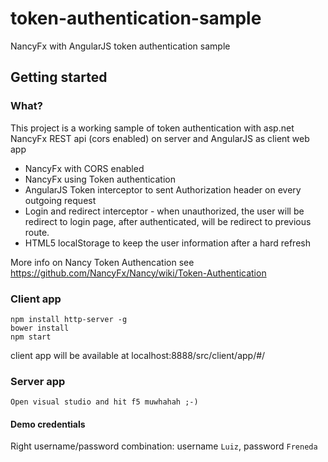 # token-authentication-sample
NancyFx with AngularJS token authentication sample

## Getting started

### What?

This project is a working sample of token authentication with asp.net NancyFx REST api (cors enabled) on server and AngularJS as client web app

 - NancyFx with CORS enabled
 - NancyFx using Token authentication
 - AngularJS Token interceptor to sent Authorization header on every outgoing request
 - Login and redirect interceptor - when unauthorized, the user will be redirect to login page, after authenticated, will be redirect to previous route.
 - HTML5 localStorage to keep the user information after a hard refresh

More info on Nancy Token Authencation see https://github.com/NancyFx/Nancy/wiki/Token-Authentication
 
### Client app

```
npm install http-server -g
bower install 
npm start 
```

client app will be available at localhost:8888/src/client/app/#/

### Server app

```
Open visual studio and hit f5 muwhahah ;-)
```

#### Demo credentials

Right username/password combination: username `Luiz`, password `Freneda`
